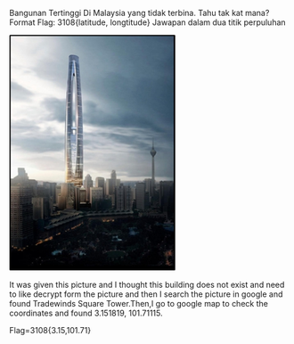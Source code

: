 Bangunan Tertinggi Di Malaysia yang tidak terbina. Tahu tak kat mana?
Format Flag: 3108{latitude, longtitude}
Jawapan dalam dua titik perpuluhan

![bangunan](../screenshots/bangunantinggi.png)

It was given this picture and I thought this building does not exist and need to like decrypt form the picture and then I search the picture in google and found Tradewinds Square Tower.Then,I go to google map to check the coordinates and found 3.151819, 101.71115.

Flag=3108{3.15,101.71}
